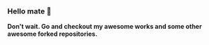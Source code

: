 ### Hello mate :wave:
**Don't wait. Go and checkout my awesome works and some other awesome forked repositories.**


